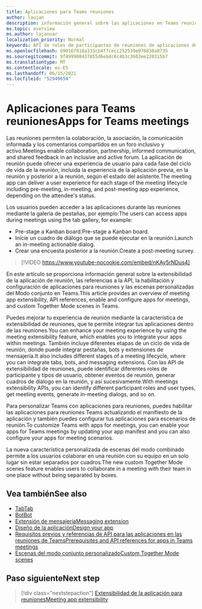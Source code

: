 ```yaml
---
title: Aplicaciones para Teams reuniones
author: laujan
description: información general sobre las aplicaciones en Teams reuniones basadas en el rol de participante y usuario
ms.topic: overview
ms.author: lajanuar
localization_priority: Normal
keywords: API de roles de participantes de reuniones de aplicaciones de teams
ms.openlocfilehash: 69016f818a333cb4f7cecc252539e076838a0735
ms.sourcegitcommit: 9f499908437655d6ebdc6c4b3c3603ee220315b7
ms.translationtype: MT
ms.contentlocale: es-ES
ms.lasthandoff: 06/15/2021
ms.locfileid: "52949654"
---
```

# <a name="apps-for-teams-meetings"></a><span data-ttu-id="97753-104">Aplicaciones para Teams reuniones</span><span class="sxs-lookup"><span data-stu-id="97753-104">Apps for Teams meetings</span></span>

<span data-ttu-id="97753-105">Las reuniones permiten la colaboración, la asociación, la comunicación informada y los comentarios compartidos en un foro inclusivo y activo.</span><span class="sxs-lookup"><span data-stu-id="97753-105">Meetings enable collaboration, partnership, informed communication, and shared feedback in an inclusive and active forum.</span></span> <span data-ttu-id="97753-106">La aplicación de reunión puede ofrecer una experiencia de usuario para cada fase del ciclo de vida de la reunión, incluida la experiencia de la aplicación previa, en la reunión y posterior a la reunión, según el estado del asistente.</span><span class="sxs-lookup"><span data-stu-id="97753-106">The meeting app can deliver a user experience for each stage of the meeting lifecycle including pre-meeting, in-meeting, and post-meeting app experience, depending on the attendee's status.</span></span>

<span data-ttu-id="97753-107">Los usuarios pueden acceder a las aplicaciones durante las reuniones mediante la galería de pestañas, por ejemplo:</span><span class="sxs-lookup"><span data-stu-id="97753-107">The users can access apps during meetings using the tab gallery, for example:</span></span>

* <span data-ttu-id="97753-108">Pre-stage a Kanban board.</span><span class="sxs-lookup"><span data-stu-id="97753-108">Pre-stage a Kanban board.</span></span>
* <span data-ttu-id="97753-109">Inicie un cuadro de diálogo que se puede ejecutar en la reunión.</span><span class="sxs-lookup"><span data-stu-id="97753-109">Launch an in-meeting actionable dialog.</span></span>
* <span data-ttu-id="97753-110">Crear una encuesta posterior a la reunión.</span><span class="sxs-lookup"><span data-stu-id="97753-110">Create a post-meeting survey.</span></span>

> [!VIDEO https://www.youtube-nocookie.com/embed/nKAy5rNDus4]

<span data-ttu-id="97753-111">En este artículo se proporciona información general sobre la extensibilidad de la aplicación de reunión, las referencias a la API, la habilitación y configuración de aplicaciones para reuniones y las escenas personalizadas del Modo conjunto en Teams.</span><span class="sxs-lookup"><span data-stu-id="97753-111">This article provides an overview of meeting app extensibility, API references, enable and configure apps for meetings, and custom Together Mode scenes in Teams.</span></span>

<span data-ttu-id="97753-112">Puedes mejorar tu experiencia de reunión mediante la característica de extensibilidad de reuniones, que te permite integrar tus aplicaciones dentro de las reuniones.</span><span class="sxs-lookup"><span data-stu-id="97753-112">You can enhance your meeting experience by using the meeting extensibility feature, which enables you to integrate your apps within meetings.</span></span> <span data-ttu-id="97753-113">También incluye diferentes etapas de un ciclo de vida de reunión, donde puede integrar pestañas, bots y extensiones de mensajería.</span><span class="sxs-lookup"><span data-stu-id="97753-113">It also includes different stages of a meeting lifecycle, where you can integrate tabs, bots, and messaging extensions.</span></span> <span data-ttu-id="97753-114">Con las API de extensibilidad de reuniones, puede identificar diferentes roles de participante y tipos de usuario, obtener eventos de reunión, generar cuadros de diálogo en la reunión, y así sucesivamente.</span><span class="sxs-lookup"><span data-stu-id="97753-114">With meetings extensibility APIs, you can identify different participant roles and user types, get meeting events, generate in-meeting dialogs, and so on.</span></span>

<span data-ttu-id="97753-115">Para personalizar Teams con aplicaciones para reuniones, puedes habilitar las aplicaciones para reuniones Teams actualizando el manifiesto de la aplicación y también puedes configurar tus aplicaciones para escenarios de reunión.</span><span class="sxs-lookup"><span data-stu-id="97753-115">To customize Teams with apps for meetings, you can enable your apps for Teams meetings by updating your app manifest and you can also configure your apps for meeting scenarios.</span></span>

<span data-ttu-id="97753-116">La nueva característica personalizada de escenas del modo combinado permite a los usuarios colaborar en una reunión con su equipo en un solo lugar sin estar separados por cuadros.</span><span class="sxs-lookup"><span data-stu-id="97753-116">The new custom Together Mode scenes feature enables users to collaborate in a meeting with their team in one place without being separated by boxes.</span></span>

## <a name="see-also"></a><span data-ttu-id="97753-117">Vea también</span><span class="sxs-lookup"><span data-stu-id="97753-117">See also</span></span>

* [<span data-ttu-id="97753-118">Tab</span><span class="sxs-lookup"><span data-stu-id="97753-118">Tab</span></span>](../tabs/what-are-tabs.md#understand-how-tabs-work)
* [<span data-ttu-id="97753-119">Bot</span><span class="sxs-lookup"><span data-stu-id="97753-119">Bot</span></span>](../bots/what-are-bots.md)
* [<span data-ttu-id="97753-120">Extensión de mensajería</span><span class="sxs-lookup"><span data-stu-id="97753-120">Messaging extension</span></span>](../messaging-extensions/what-are-messaging-extensions.md)
* [<span data-ttu-id="97753-121">Diseño de la aplicación</span><span class="sxs-lookup"><span data-stu-id="97753-121">Design your app</span></span>](../apps-in-teams-meetings/design/designing-apps-in-meetings.md)
* [<span data-ttu-id="97753-122">Requisitos previos y referencias de API para las aplicaciones en las reuniones de Teams</span><span class="sxs-lookup"><span data-stu-id="97753-122">Prerequisites and API references for apps in Teams meetings</span></span>](create-apps-for-teams-meetings.md)
* [<span data-ttu-id="97753-123">Escenas del modo conjunto personalizado</span><span class="sxs-lookup"><span data-stu-id="97753-123">Custom Together Mode scenes</span></span>](~/apps-in-teams-meetings/teams-together-mode.md)

## <a name="next-step"></a><span data-ttu-id="97753-124">Paso siguiente</span><span class="sxs-lookup"><span data-stu-id="97753-124">Next step</span></span>

> [!div class="nextstepaction"]
> [<span data-ttu-id="97753-125">Extensibilidad de la aplicación para reuniones</span><span class="sxs-lookup"><span data-stu-id="97753-125">Meeting app extensibility</span></span>](meeting-app-extensibility.md)
